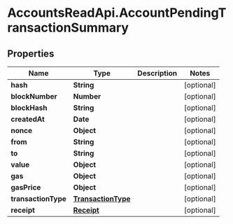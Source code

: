 # AccountsReadApi.AccountPendingTransactionSummary

## Properties

Name | Type | Description | Notes
------------ | ------------- | ------------- | -------------
**hash** | **String** |  | [optional] 
**blockNumber** | **Number** |  | [optional] 
**blockHash** | **String** |  | [optional] 
**createdAt** | **Date** |  | [optional] 
**nonce** | **Object** |  | [optional] 
**from** | **String** |  | [optional] 
**to** | **String** |  | [optional] 
**value** | **Object** |  | [optional] 
**gas** | **Object** |  | [optional] 
**gasPrice** | **Object** |  | [optional] 
**transactionType** | [**TransactionType**](TransactionType.md) |  | [optional] 
**receipt** | [**Receipt**](Receipt.md) |  | [optional] 


